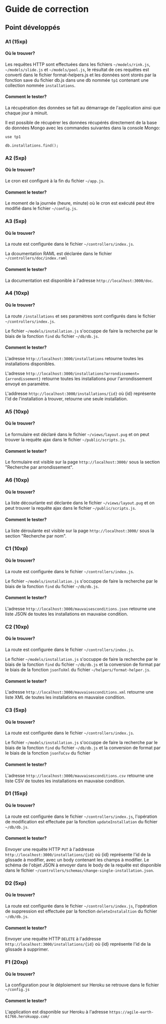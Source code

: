# Guide de correction
## Point développés
### A1 (15xp)
#### Où le trouver?
Les requêtes HTTP sont effectuées dans les fichiers `~/models/rink.js`, `~/models/slide.js` et `~/models/pool.js`, le résultat de ces requêtes est converti dans le fichier format-helpers.js et les données sont storés par la fonction save du fichier db.js dans une db nommée `tp1` contenant une collection nommée `installations`.
#### Comment le tester?
La récupération des données se fait au démarrage de l'application ainsi que chaque jour à minuit.

Il est possible de récupérer les données récupérés directement de la base do données Mongo avec les commandes suivantes dans la console Mongo:

`use tp1`

`db.installations.find();`
### A2 (5xp)
#### Où le trouver?
Le cron est configuré à la fin du fichier `~/app.js`.
#### Comment le tester?
Le moment de la journée (heure, minute) où le cron est exécuté peut être modifié dans le fichier `~/config.js`.
### A3 (5xp)
#### Où le trouver?
La route est configurée dans le fichier `~/controllers/index.js`.

La dcoumentation RAML est déclarée dans le fichier `~/controllers/doc/index.raml`
#### Comment le tester?
La documentation est disponible à l'adresse `http://localhost:3000/doc`.
### A4 (10xp)
#### Où le trouver?
La route `/installations` et ses paramètres sont configurés dans le fichier `~/controllers/index.js`. 

Le fichier `~/models/installation.js` s'occuppe de faire la recherche par le biais de la fonction `find` du fichier `~/db/db.js`.
#### Comment le tester?
L'adresse `http://localhost:3000/installations` retourne toutes les installations disponibles.

L'adresse `http://localhost:3000/installations?arrondissement={arrondissement}` retourne toutes les installations pour l'arrondissement envoyé en paramètre. 

L'addresse `http://localhost:3000/installations/{id}` où {id} représente l'id de l'installation à trouver, retourne une seule installation.
### A5 (10xp)
#### Où le trouver?
Le formulaire est déclaré dans le fichier `~/views/layout.pug` et on peut trouver la requête ajax dans le fichier `~/public/scripts.js`.
#### Comment le tester?
Le formulaire est visible sur la page `http://localhost:3000/` sous la section "Recherche par arrondissement".
### A6 (10xp)
#### Où le trouver?
La liste décourlante est déclarée dans le fichier `~/views/layout.pug` et on peut trouver la requête ajax dans le fichier `~/public/scripts.js`.
#### Comment le tester?
La liste déroulante est visible sur la page `http://localhost:3000/` sous la section "Recherche par nom".
### C1 (10xp)
#### Où le trouver?
La route est configurée dans le fichier `~/controllers/index.js`.

Le fichier `~/models/installation.js` s'occuppe de faire la recherche par le biais de la fonction `find` du fichier `~/db/db.js`.
#### Comment le tester?
L'adresse `http://localhost:3000/mauvaisesconditions.json` retourne une liste JSON de toutes les installations en mauvaise condition.
### C2 (10xp)
#### Où le trouver?
La route est configurée dans le fichier `~/controllers/index.js`.

Le fichier `~/models/installation.js` s'occuppe de faire la recherche par le biais de la fonction `find` du fichier `~/db/db.js` et la conversion de format par le biais de la fonction `jsonToXml` du fichier `~/helpers/format-helper.js`.
#### Comment le tester?
L'adresse `http://localhost:3000/mauvaisesconditions.xml` retourne une liste XML de toutes les installations en mauvaise condition.
### C3 (5xp)
#### Où le trouver?
La route est configurée dans le fichier `~/controllers/index.js`.

Le fichier `~/models/installation.js` s'occuppe de faire la recherche par le biais de la fonction `find` du fichier `~/db/db.js` et la conversion de format par le biais de la fonction `jsonToCsv` du fichier 
#### Comment le tester?
L'adresse `http://localhost:3000/mauvaisesconditions.csv` retourne une liste CSV de toutes les installations en mauvaise condition.
### D1 (15xp)
#### Où le trouver?
La route est configurée dans le fichier `~/controllers/index.js`, l'opération de modification est effectuée par la fonction `updateInstallation` du fichier `~/db/db.js`.
#### Comment le tester?
Envoyer une requête HTTP `PUT` à l'addresse `http://localhost:3000/installations/{id}` où {id} représente l'id de la glissade à modifier, avec un body contenant les champs à modifier. Le schéma de l'objet JSON à envoyer dans le body de la requête est disponible dans le fichier `~/controllers/schemas/change-single-installation.json`.
### D2 (5xp)
#### Où le trouver?
La route est configurée dans le fichier `~/controllers/index.js`, l'opération de suppression est effectuée par la fonction `deleteInstalaltion` du fichier `~/db/db.js`.
#### Comment le tester?
Envoyer une requête HTTP `DELETE` à l'addresse `http://localhost:3000/installations/{id}` où {id} représente l'id de la glissade à supprimer.
### F1 (20xp)
#### Où le trouver?
La configuration pour le déploiement sur Heroku se retrouve dans le fichier `~/config.js`
#### Comment le tester?
L'application est disponible sur Heroku à l'adresse `https://agile-earth-61766.herokuapp.com/`